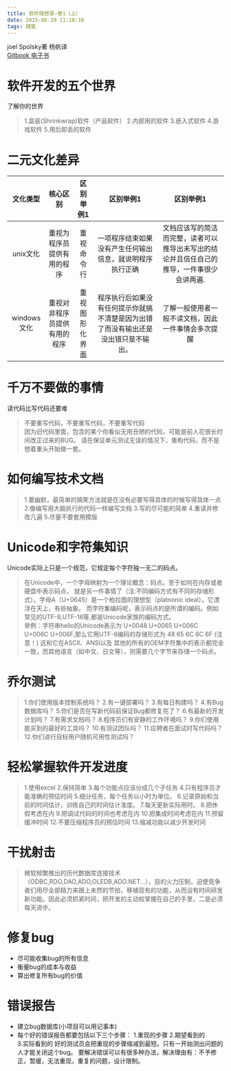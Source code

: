 ```yaml
---
title: 软件随想录-卷1（上） 
date: 2015-06-20 11:18:18
tags: 随笔
---
```

joel Spolsky著  杨帆译   
[Gitbook 电子书](https://wizardforcel.gitbooks.io/joel-on-software/content/index.html  "软件随想录")

# 软件开发的五个世界
了解你的世界 
>1.盒装(Shrinkwrap)软件（产品软件）
2.内部用的软件
3.嵌入式软件
4.游戏软件
5.用后即丢的软件

# 二元文化差异   
| 文化类型  | 核心区别 | 区别举例1   | 区别举例1   | 区别举例1   |
| :-------: | :----: | :---: |  :---: |  :---: |
| unix文化 | 重视为程序员提供有用的程序 | 重视命令行 | 一项程序结束如果没有产生任何输出信息，就说明程序执行正确 | 文档应该写的简洁而完整，读者可以推导出未写出的结论并且信任自己的推导，一件事很少会讲两遍.|
| windows文化    | 重视对非程序员提供有用的程序 | 重视图形化界面  | 程序执行后如果没有任何提示你就搞不清楚是因为出错了而没有输出还是没出错只是不输出。| 了解一般使用者一般不读文档，因此一件事情会多次提醒 |

<!-- more -->

# 千万不要做的事情
读代码比写代码还要难
>不要重写代码，不要重写代码，不要重写代码  
因为旧代码里面，包含的某个你看似无用丑陋的代码，可能是前人花很长时间改正过来的BUG。
请在保证单元测试无误的情况下，重构代码，而不是想着重头开始做一套。

# 如何编写技术文档
>1.要幽默，最简单的搞笑方法就是在没有必要写得具体的时候写得具体一点
2.像编写用大脑执行的代码一样编写文档
3.写的尽可能的简单
4.重读并修改几遍
5.尽量不要套用模版

# Unicode和字符集知识 
Unicode实际上只是一个规范，它规定每个字符独一无二的码点。
>在Unicode中，一个字母映射为一个理论概念：码点。至于如何在内存或者硬盘中表示码点，
就是另一件事情了（注:不同编码方式有不同的存储形式）。字母A（U+0645）是一个柏拉图的理想型（platnonic  ideal）。它漂浮在天上，有些抽象。
而字符集编码呢，表示码点的是所谓的编码。例如常见的UTF-8,UTF-16等,都是Unicode家族的编码方式。  
举例：字符串hello的Unicode表示为 U+0048 U+0065 U+006C U+006C U+006F,那么它用UTF-8编码的存储形式为 48 65 6C 6C 6F (注意！) 这和它在ASCII、ANSI以及
其他的所有的OEM字符集中的表示都完全一致，而其他语言（如中文、日文等），则需要几个字节来存储一个码点。

# 乔尔测试
> 1.你们使用版本控制系统吗？
2.有一键部署吗？
3.有每日构建吗？
4.有Bug数据库吗？
5.你们是否在写新代码前保证Bug都修复完了？
6.有最新的开发计划吗？
7.有需求文档吗？
8.程序员们有安静的工作环境吗？
9.你们使用能买到的最好的工具吗？
10.有测试团队吗？
11.应聘者在面试时写代码吗？
12.你们进行目标用户随机可用性测试吗？



# 轻松掌握软件开发进度
>1.使用excel
2.保持简单
3.每个功能点应该分成几个子任务
4.只有程序员才能准确的预估时间
5.细分任务，每个任务以小时为单位。
6.记录原始和当前的时间估计，训练自己的时间估计准度。
7.每天更新实际用时。
8.把休假考虑在内
9.把调试代码的时间也考虑在内
10.把集成时间考虑在内
11.预留缓冲时间
12.不要压缩程序员的预估时间
13.缩减功能以减少开发时间

# 干扰射击  
>微软频繁推出的历代数据库连接技术（ODBC,RDO,DAO,ADO,OLEDB,ADO.NET...），目的火力压制，迫使竞争者们用尽全部精力来跟上未然的节拍，移植现有的功能，从而没有时间研发新功能。因此必须抓紧时间，把开发的主动权掌握在自己的手里，二是必须每天进步。

# 修复bug
* 尽可能收集bug的所有信息
* 衡量bug的成本与收益
* 算出修复所有bug的价值  
   
# 错误报告
* 建立bug数据库(小项目可以用记事本)
* 每个好的错误报告都要包括以下三个步骤：
1.重现的步骤
2.期望看到的  
3.实际看到的
好的测试员会把重现的步骤缩减到最短。只有一开始测出问题的人才能关闭这个bug。
要解决错误可以有很多种办法，解决理由有：不予修正，暂缓，无法重现，重复的问题，设计限制。

